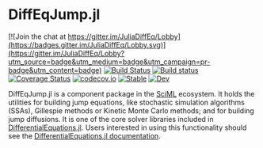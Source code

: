 # DiffEqJump.jl

[![Join the chat at https://gitter.im/JuliaDiffEq/Lobby](https://badges.gitter.im/JuliaDiffEq/Lobby.svg)](https://gitter.im/JuliaDiffEq/Lobby?utm_source=badge&utm_medium=badge&utm_campaign=pr-badge&utm_content=badge)
[![Build Status](https://travis-ci.com/SciML/DiffEqJump.jl.svg?branch=master)](https://travis-ci.org/SciML/DiffEqJump.jl)
[![Build status](https://ci.appveyor.com/api/projects/status/github/JuliaDiffEq/DiffEqJump.jl?branch=master&svg=true)](https://ci.appveyor.com/project/ChrisRackauckas/diffeqjump-jl/branch/master)
[![Coverage Status](https://coveralls.io/repos/github/SciML/DiffEqJump.jl/badge.svg?branch=master)](https://coveralls.io/github/SciML/DiffEqJump.jl?branch=master)
[![codecov.io](https://codecov.io/gh/SciML/DiffEqJump.jl/branch/master/graph/badge.svg)](https://codecov.io/gh/SciML/DiffEqJump.jl)
[![Stable](https://img.shields.io/badge/docs-stable-blue.svg)](http://diffeq.sciml.ai/stable/)
[![Dev](https://img.shields.io/badge/docs-dev-blue.svg)](http://diffeq.sciml.ai/dev/)

DiffEqJump.jl is a component package in the [SciML](https://sciml.ai/) ecosystem. It
holds the utilities for building jump equations, like stochastic simulation algorithms (SSAs), Gillespie methods or Kinetic Monte Carlo methods; and for building jump
diffusions. It is one of the core solver libraries included in [DifferentialEquations.jl](https://github.com/JuliaDiffEq/DifferentialEquations.jl). 
Users interested in using this functionality should see the 
[DifferentialEquations.jl documentation](https://diffeq.sciml.ai/latest/).
